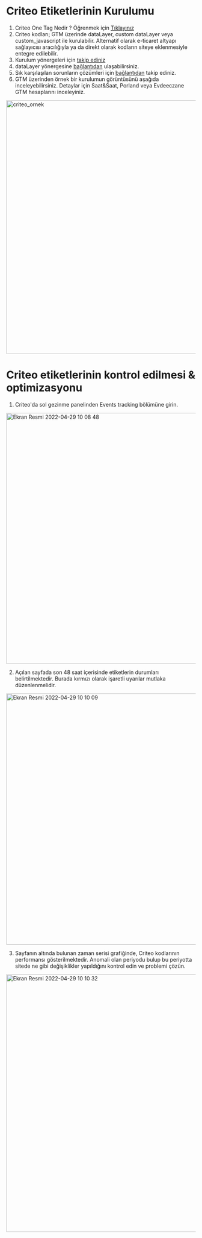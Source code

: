 # Criteo Etiketlerinin Kurulumu
<ol>  
	<li>Criteo One Tag Nedir ? Öğrenmek için <a href="https://help.criteo.com/kb/en/criteo-onetag-105036" target="_blank">Tıklayınız</a></li>  
	<li>Criteo kodları; GTM üzerinde dataLayer, custom dataLayer veya custom_javascript ile kurulabilir. Alternatif olarak e-ticaret altyapı sağlayıcısı aracılığıyla ya da direkt olarak kodların siteye eklenmesiyle entegre edilebilir.</li>  
	<li>Kurulum yönergeleri için <a href="https://support.criteo.com/s/article?article=Quick-Start-Integration-Guide&language=en_US"> takip ediniz</a></li>  
	<li>dataLayer yönergesine <a href="https://docs.google.com/document/d/1HFgw21VDGxDrIjQ-pJ70Xs0aOTdjyb0MqmFydYxjOoc/edit?usp=sharing">bağlantıdan</a> ulaşabilirsiniz.</li>
	<li> Sık karşılaşılan sorunların çözümleri için <a href="https://support.criteo.com/s/article?article=Fix-Issues-With-Your-tags&language=en_US"> bağlantıdan</a> takip ediniz.</li>
	<li>GTM üzerinden örnek bir kurulumun görüntüsünü aşağıda inceleyebilirsiniz. Detaylar için Saat&Saat, Porland veya Evdeeczane GTM hesaplarını inceleyiniz.			</li>
</ol>
<img width="672" alt="criteo_ornek" src="https://user-images.githubusercontent.com/103422157/165899183-5b2970ee-fbc7-4139-af0c-f6d51554f59f.png">


# Criteo etiketlerinin kontrol edilmesi & optimizasyonu

 1. Criteo'da sol gezinme panelinden Events tracking bölümüne girin.
<img width="665" alt="Ekran Resmi 2022-04-29 10 08 48" src="https://user-images.githubusercontent.com/103422157/165902222-e8b3d13a-923d-42df-8ce6-6aa0fedaf465.png">

 2. Açılan sayfada son 48 saat içerisinde etiketlerin durumları belirtilmektedir. Burada kırmızı olarak işaretli uyarılar mutlaka düzenlenmelidir.
<img width="666" alt="Ekran Resmi 2022-04-29 10 10 09" src="https://user-images.githubusercontent.com/103422157/165899550-f99d464b-5017-4b4e-aaf5-711079a7bc29.png">

 3. Sayfanın altında bulunan zaman serisi grafiğinde, Criteo kodlarının performansı gösterilmektedir. Anomali olan periyodu bulup bu periyotta sitede ne gibi değişiklikler yapıldığını kontrol edin ve problemi çözün.
<img width="683" alt="Ekran Resmi 2022-04-29 10 10 32" src="https://user-images.githubusercontent.com/103422157/165899593-f9a7bcb8-be69-46b7-bc8b-24df203bd618.png">

